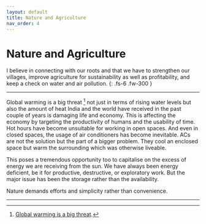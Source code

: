 ```yaml
---
layout: default
title: Nature and Agriculture
nav_order: 4
---
```


# Nature and Agriculture

I believe in connecting with our roots and that we have to strengthen our villages, improve agriculture for sustainability as well as profitability, and keep a check on water and air pollution.
{: .fs-6 .fw-300 }

---

Global warming is a big threat [^1] not just in terms of rising water levels but also the amount of heat India and the world have received in the past couple of years is damaging life and economy.
This is affecting the economy by targeting the productivity of humans and the usability of time. Hot hours have become unsuitable for working in open spaces. And even in closed spaces, the usage of air conditioners has become inevitable. ACs are not the solution but the part of a bigger problem. They cool an enclosed space but warm the surrounding which was otherwise liveable.

This poses a tremendous opportunity too to capitalise on the excess of energy we are receiving from the sun. We have always been energy deficient, be it for productive, destructive, or exploratory work. But the major issue has been the storage rather than the availability.

Nature demands efforts and simplicity rather than convenience.

---

[^1]: [Global warming is a big threat](https://www.nrdc.org/stories/global-warming-101).